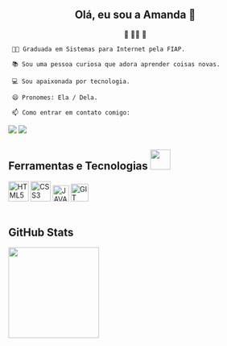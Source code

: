    <!--

**amdsantos/amdsantos** is a ✨ _special_ ✨ repository because its `README.md` (this file) appears on your GitHub profile.

Here are some ideas to get you started:

- 🔭 I’m currently working on ...
- 🌱 I’m currently learning ...
- 👯 I’m looking to collaborate on ...
- 🤔 I’m looking for help with ...
- 💬 Ask me about ...
- 📫 How to reach me: ...
- 😄 Pronouns: ...
- ⚡ Fun fact: ...
-->

   <div align="center" id='topo'>
     <h2>Olá, eu sou a Amanda 👋</h2>
     🌈 👩‍💻 🚀
   </div>

   
   
     👩‍🎓 Graduada em Sistemas para Internet pela FIAP.

     📚 Sou uma pessoa curiosa que adora aprender coisas novas.

     💻 Sou apaixonada por tecnologia.

     😄 Pronomes: Ela / Dela.
   
     📫 Como entrar em contato comigo:
   <div>
     <a href="mailto:amd.mantovani@gmail.com"><img src="https://img.shields.io/badge/Gmail-D14836?style=for-the-badge&logo=gmail&logoColor=white"
         target="_blank"></a>
     <a href="inkedin.com/in/amd-santos/" target="_blank"><img src="https://img.shields.io/badge/-LinkedIn-%230077B5?style=for-the-badge&logo=linkedin&logoColor=white"
         target="_blank"></a>
   </div>

   <div>
     <h2> Ferramentas e Tecnologias <img src="https://media.giphy.com/media/WUlplcMpOCEmTGBtBW/giphy.gif" width="40"></h2>
 <img width="40px" src="https://cdn.jsdelivr.net/gh/devicons/devicon/icons/html5/html5-original-wordmark.svg" title = "HTML5"/>
<img width="40px" src="https://cdn.jsdelivr.net/gh/devicons/devicon/icons/css3/css3-original-wordmark.svg" title = "CSS3"/>
<img width="32px" src="https://cdn.jsdelivr.net/gh/devicons/devicon/icons/javascript/javascript-original.svg" title = "JAVASCRIPT"/>
<img width="35px" src="https://cdn.jsdelivr.net/gh/devicons/devicon/icons/git/git-original.svg" title = "GIT"/>
   </div>
   
   <br>
   
   <div>
     <h2>GitHub Stats</h2>
     <a href="https://github.com/amdsantos">
       <img height="180em"
         src="https://github-readme-stats.vercel.app/api?username=amdsantos&show_icons=true&theme=transparent" />
   </div>
